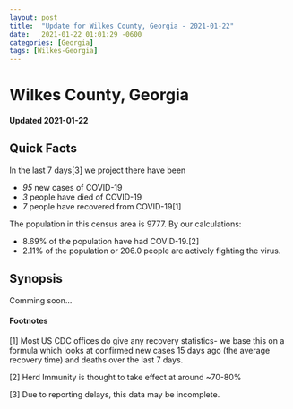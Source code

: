 ```yaml
---
layout: post
title:  "Update for Wilkes County, Georgia - 2021-01-22"
date:   2021-01-22 01:01:29 -0600
categories: [Georgia]
tags: [Wilkes-Georgia]
---
```


# Wilkes County, Georgia
#### Updated 2021-01-22

## Quick Facts

In the last 7 days[3] we project there have been
- *95* new cases of COVID-19
- *3* people have died of COVID-19
- *7* people have recovered from COVID-19[1]

The population in this census area is 9777. By our calculations:
- 8.69% of the population have had COVID-19.[2]
- 2.11% of the population or 206.0 people are actively fighting the virus.

## Synopsis

Comming soon...


#### Footnotes

[1] Most US CDC offices do give any recovery statistics- we base this on a formula which looks at confirmed new cases
15 days ago (the average recovery time) and deaths over the last 7 days.

[2] Herd Immunity is thought to take effect at around ~70-80%

[3] Due to reporting delays, this data may be incomplete.
 
    